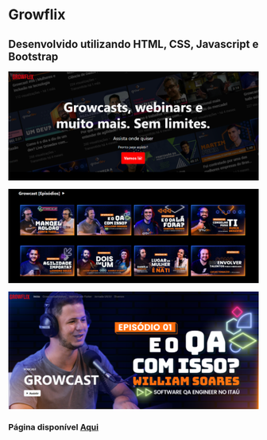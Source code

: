 # Growflix

## Desenvolvido utilizando HTML, CSS, Javascript e Bootstrap

![Alt text](./assets/images/read-me-prints/image.png)

![Alt text](./assets/images/read-me-prints/image-1.png)

![Alt text](./assets/images/read-me-prints/image-2.png)

### Página disponível <a href='https://mateussilva42.github.io/Growflix/' targer='_blank'>Aqui</a>